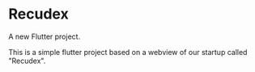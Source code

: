 # Recudex

A new Flutter project.

This is a simple flutter project based on a webview of our startup called "Recudex".
